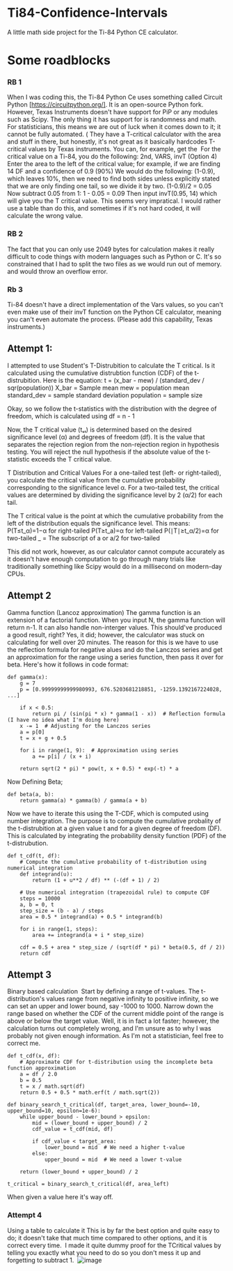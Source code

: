 # Ti84-Confidence-Intervals
A little math side project for the Ti-84 Python CE calculator.

# Some roadblocks
### RB 1
When I was coding this, the Ti-84 Python Ce uses something called Circuit Python [https://circuitpython.org/]. It is an open-source Python fork. However, Texas Instruments doesn't have support for PiP or any modules such as Scipy. The only thing it has support for is randomness and math. For statisticians, this means we are out of luck when it comes down to it; it cannot be fully automated. ( They have a T-critical calculator with the area and stuff in there, but honestly, it's not great as it basically hardcodes T-critical values by Texas instruments. You can, for example, get the 
For the critical value on a Ti-84, you do the following: 2nd, VARS, invT (Option 4) Enter the area to the left of the critical value; for example, if we are finding 14 DF and a confidence of 0.9 (90%)
We would do the following: (1-0.9), which leaves 10%, then we need to find both sides unless explicitly stated that we are only finding one tail, so we divide it by two.
(1-0.9)/2 = 0.05 
Now subtract 0.05 from 1:
1 - 0.05 = 0.09
Then input invT(0.95, 14)
which will give you the T critical value. This seems very impratical. I would rather use a table than do this, and sometimes if it's not hard coded, it will calculate the wrong value.
### RB 2
The fact that you can only use 2049 bytes for calculation makes it really difficult to code things with modern languages such as Python or C. It's so constrained that I had to split the two files as we would run out of memory.
and would throw an overflow error. 

### Rb 3
Ti-84 doesn't have a direct implementation of the Vars values, so you can't even make use of their invT function on the Python CE calculator, meaning you can't even automate the process. (Please add this capability, Texas instruments.) 
 
## Attempt 1:
I attempted to use Student's T-Distrubition to calculate the T critical. Is it calculated using the cumulative distrubtion function (CDF) of the t-distrubition. Here is the equation:
t = (x_bar - mew) / (standard_dev / sqr(population))
X_bar = Sample mean
mew = population mean
standard_dev = sample standard deviation
population = sample size

Okay, so we follow the t-statistics with the distribution with the degree of freedom, which is calculated using
df = n - 1

Now, the T critical value (tₛₜ) is determined based on the desired significance level (α) and degrees of freedom (df). It is the value that separates the rejection region from the non-rejection region in hypothesis testing. You will reject the null hypothesis if the absolute value of the t-statistic exceeds the T critical value.

T Distribution and Critical Values
For a one-tailed test (left- or right-tailed), you calculate the critical value from the cumulative probability corresponding to the significance level α.
For a two-tailed test, the critical values are determined by dividing the significance level by 2 (α/2) for each tail.

The T critical value is the point at which the cumulative probability from the left of the distribution equals the significance level. This means:
P(T≤t_α)=1−α for right-tailed
P(T≥t_a)=α for left-tailed
P(∣T∣≥t_α/2)=α for two-tailed
_ = The subscript of a or a/2 for two-tailed 

This did not work, however, as our calculator cannot compute accurately as it doesn't have enough computation to go through many trials like traditionally something like Scipy would do in a millisecond on modern-day CPUs.

## Attempt 2 
Gamma function (Lancoz approximation)
The gamma function is an extension of a factorial function. When you input N, the gamma function will return n-1. It can also handle non-interger values. This should've produced a good result, right? Yes, it did; however, the calculator was stuck on calculating for well over 20 minutes. The reason for this is we have to use the reflection formula for negative alues and do the Lanczos series and get an approximation for the range using a series function, then pass it over for beta. Here's how it follows in code format:

```
def gamma(x):
    g = 7
    p = [0.99999999999980993, 676.5203681218851, -1259.1392167224028, ...]
    
    if x < 0.5:
        return pi / (sin(pi * x) * gamma(1 - x))  # Reflection formula (I have no idea what I'm doing here)
    x -= 1  # Adjusting for the Lanczos series
    a = p[0]
    t = x + g + 0.5
    
    for i in range(1, 9):  # Approximation using series
        a += p[i] / (x + i)
    
    return sqrt(2 * pi) * pow(t, x + 0.5) * exp(-t) * a
```
Now Defining Beta;
```
def beta(a, b):
    return gamma(a) * gamma(b) / gamma(a + b)
```

Now we have to iterate this using the T-CDF, which is computed using number integration. The purpose is to compute the cumulative probality of the t-distrubition at a given value t and for a given degree of freedom (DF). This is calculated by integrating the probability density function (PDF) of the t-distrubution. 

```
def t_cdf(t, df):
    # Compute the cumulative probability of t-distribution using numerical integration
    def integrand(u):
        return (1 + u**2 / df) ** (-(df + 1) / 2)

    # Use numerical integration (trapezoidal rule) to compute CDF
    steps = 10000
    a, b = 0, t
    step_size = (b - a) / steps
    area = 0.5 * integrand(a) + 0.5 * integrand(b)

    for i in range(1, steps):
        area += integrand(a + i * step_size)

    cdf = 0.5 + area * step_size / (sqrt(df * pi) * beta(0.5, df / 2))
    return cdf
```

## Attempt 3
Binary based calculation 
Start by defining a range of t-values. The t-distribution's values range from negative infinity to positive infinity, so we can set an upper and lower bound, say -1000 to 1000.
Narrow down the range based on whether the CDF of the current middle point of the range is above or below the target value.
Well, it is in fact a lot faster; however, the calculation turns out completely wrong, and I'm unsure as to why I was probably not given enough information. As I'm not a statistician, feel free to correct me.
```
def t_cdf(x, df):
    # Approximate CDF for t-distribution using the incomplete beta function approximation
    a = df / 2.0
    b = 0.5
    t = x / math.sqrt(df)
    return 0.5 + 0.5 * math.erf(t / math.sqrt(2))

def binary_search_t_critical(df, target_area, lower_bound=-10, upper_bound=10, epsilon=1e-6):
    while upper_bound - lower_bound > epsilon:
        mid = (lower_bound + upper_bound) / 2
        cdf_value = t_cdf(mid, df)
        
        if cdf_value < target_area:
            lower_bound = mid  # We need a higher t-value
        else:
            upper_bound = mid  # We need a lower t-value
            
    return (lower_bound + upper_bound) / 2

t_critical = binary_search_t_critical(df, area_left)
```
When given a value here it's way off.

### Attempt 4
Using a table to calculate it This is by far the best option and quite easy to do; it doesn't take that much time compared to other options, and it is correct every time. 
I made it quite dummy proof for the TCritical values by telling you exactly what you need to do so you don't mess it up and forgetting to subtract 1. 
![image](https://github.com/user-attachments/assets/6cb83f45-3311-45ce-875c-11b1de5b53df)
